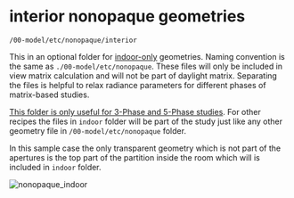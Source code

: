 # interior nonopaque geometries

`/00-model/etc/nonopaque/interior`

This in an optional folder for <u>indoor-only</u> geometries. Naming convention is
the same as `./00-model/etc/nonopaque`. These files will only be included in view matrix
calculation and will not be part of daylight matrix. Separating the files is helpful to
relax radiance parameters for different phases of matrix-based studies.

<u>This folder is only useful for 3-Phase and 5-Phase studies</u>. For other recipes the
files in `indoor` folder will be part of the study just like any other geometry file in
`/00-model/etc/nonopaque` folder.

In this sample case the only transparent geometry which is not part of the apertures is
the top part of the partition inside the room which will is included in `indoor` folder.

![nonopaque_indoor](https://user-images.githubusercontent.com/2915573/53506467-05dd6400-3a84-11e9-9d15-a1a859135234.jpg)

